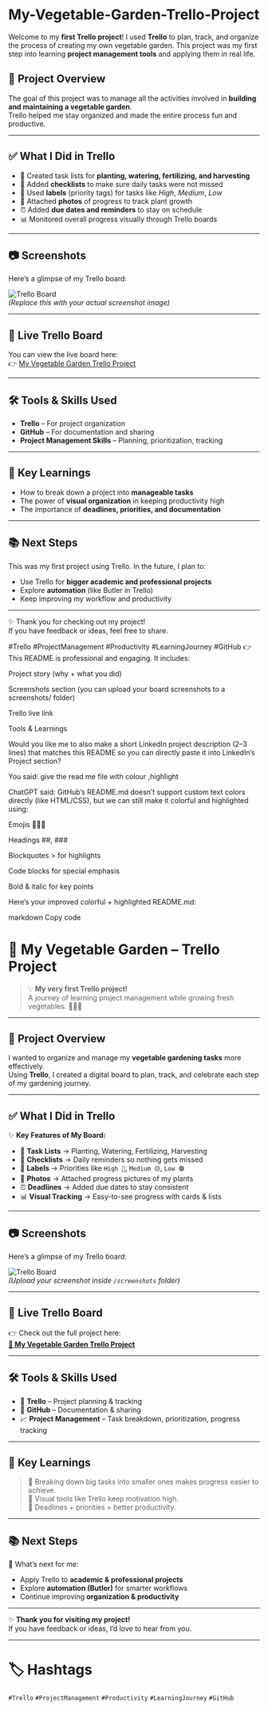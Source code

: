 # My-Vegetable-Garden-Trello-Project
Welcome to my **first Trello project**!   I used **Trello** to plan, track, and organize the process of creating my own vegetable garden.   This project was my first step into learning **project management tools** and applying them in real life.  

## 📌 Project Overview
The goal of this project was to manage all the activities involved in **building and maintaining a vegetable garden**.  
Trello helped me stay organized and made the entire process fun and productive.  

---

## ✅ What I Did in Trello
- 🥕 Created task lists for **planting, watering, fertilizing, and harvesting**  
- 🌱 Added **checklists** to make sure daily tasks were not missed  
- 🍅 Used **labels** (priority tags) for tasks like *High*, *Medium*, *Low*  
- 📸 Attached **photos** of progress to track plant growth  
- ⏰ Added **due dates and reminders** to stay on schedule  
- 📊 Monitored overall progress visually through Trello boards  

---

## 📷 Screenshots
Here’s a glimpse of my Trello board:  

![Trello Board](./screenshots/board.png)  
*(Replace this with your actual screenshot image)*  

---

## 🔗 Live Trello Board
You can view the live board here:  
👉 [My Vegetable Garden Trello Project](https://trello.com/b/Y6d3ujHt/my-vegatables-garden)  

---

## 🛠 Tools & Skills Used
- **Trello** – For project organization  
- **GitHub** – For documentation and sharing  
- **Project Management Skills** – Planning, prioritization, tracking  

---

## 🌟 Key Learnings
- How to break down a project into **manageable tasks**  
- The power of **visual organization** in keeping productivity high  
- The importance of **deadlines, priorities, and documentation**  

---

## 📚 Next Steps
This was my first project using Trello. In the future, I plan to:
- Use Trello for **bigger academic and professional projects**  
- Explore **automation** (like Butler in Trello)  
- Keep improving my workflow and productivity  

---

✨ Thank you for checking out my project!  
If you have feedback or ideas, feel free to share.  

#Trello #ProjectManagement #Productivity #LearningJourney #GitHub
👉 This README is professional and engaging. It includes:

Project story (why + what you did)

Screenshots section (you can upload your board screenshots to a screenshots/ folder)

Trello live link

Tools & Learnings

Would you like me to also make a short LinkedIn project description (2–3 lines) that matches this README so you can directly paste it into LinkedIn’s Project section?







You said:
give the read me file with colour ,highlight 


ChatGPT said:
GitHub’s README.md doesn’t support custom text colors directly (like HTML/CSS), but we can still make it colorful and highlighted using:

Emojis 🌱📌✅

Headings ##, ###

Blockquotes > for highlights

Code blocks for special emphasis

Bold & italic for key points

Here’s your improved colorful + highlighted README.md:

markdown
Copy code
# 🌱 My Vegetable Garden – Trello Project

> 💡 **My very first Trello project!**  
> A journey of learning project management while growing fresh vegetables. 🥦🍅🥕  

---

## 📌 Project Overview
I wanted to organize and manage my **vegetable gardening tasks** more effectively.  
Using **Trello**, I created a digital board to plan, track, and celebrate each step of my gardening journey.  

---

## ✅ What I Did in Trello
✨ **Key Features of My Board:**  
- 🥕 **Task Lists** → Planting, Watering, Fertilizing, Harvesting  
- 🌱 **Checklists** → Daily reminders so nothing gets missed  
- 🍅 **Labels** → Priorities like `High 🔴`, `Medium 🟡`, `Low 🟢`  
- 📸 **Photos** → Attached progress pictures of my plants  
- ⏰ **Deadlines** → Added due dates to stay consistent  
- 📊 **Visual Tracking** → Easy-to-see progress with cards & lists  

---

## 📷 Screenshots
Here’s a glimpse of my Trello board:  

![Trello Board](./screenshots/board.png)  
*(Upload your screenshot inside `/screenshots` folder)*  

---

## 🔗 Live Trello Board
👉 Check out the full project here:  
**[🌿 My Vegetable Garden Trello Project](https://trello.com/b/Y6d3ujHt/my-vegatables-garden)**  

---

## 🛠 Tools & Skills Used
- 🧩 **Trello** – Project planning & tracking  
- 📂 **GitHub** – Documentation & sharing  
- 📈 **Project Management** – Task breakdown, prioritization, progress tracking  

---

## 🌟 Key Learnings
> 🌟 Breaking down big tasks into smaller ones makes progress easier to achieve.  
> 🌟 Visual tools like Trello keep motivation high.  
> 🌟 Deadlines + priorities = better productivity.  

---

## 📚 Next Steps
🚀 What’s next for me:  
- Apply Trello to **academic & professional projects**  
- Explore **automation (Butler)** for smarter workflows  
- Continue improving **organization & productivity**  

---

✨ **Thank you for visiting my project!**  
If you have feedback or ideas, I’d love to hear from you.  

---

# 🏷 Hashtags
`#Trello` `#ProjectManagement` `#Productivity` `#LearningJourney` `#GitHub`

